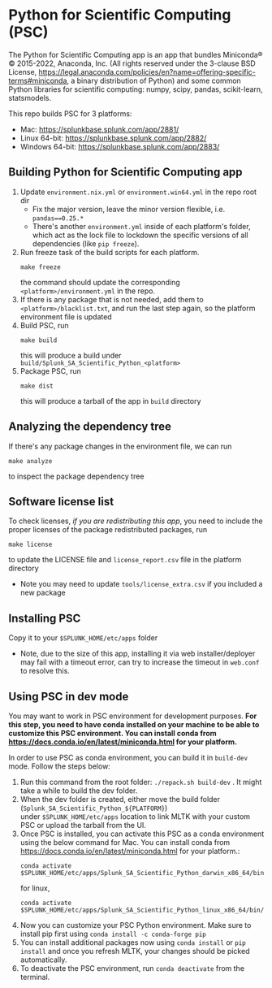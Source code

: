 # Python for Scientific Computing (PSC)

The Python for Scientific Computing app is an app that bundles Miniconda® © 2015-2022, Anaconda, Inc.
(All rights reserved under the 3-clause BSD License, https://legal.anaconda.com/policies/en?name=offering-specific-terms#miniconda, 
a binary distribution of Python) and some common Python libraries
for scientific computing: numpy, scipy, pandas, scikit-learn, statsmodels.

This repo builds PSC for 3 platforms:

* Mac: <https://splunkbase.splunk.com/app/2881/>
* Linux 64-bit: <https://splunkbase.splunk.com/app/2882/>
* Windows 64-bit: <https://splunkbase.splunk.com/app/2883/>

## Building Python for Scientific Computing app

1. Update `environment.nix.yml` or `environment.win64.yml` in the repo root dir
    * Fix the major version, leave the minor version flexible, i.e. `pandas==0.25.*`
    * There's another `environment.yml` inside of each platform's folder, which act
      as the lock file to lockdown the specific versions of all dependencies
      (like `pip freeze`).
2. Run freeze task of the build scripts for each platform.
    ```
    make freeze
    ```
   the command should update the corresponding `<platform>/environment.yml` in the repo.
3. If there is any package that is not needed, add them to `<platform>/blacklist.txt`,
    and run the last step again, so the platform environment file is updated
4. Build PSC, run
    ```
    make build
    ```
    this will produce a build under `build/Splunk_SA_Scientific_Python_<platform>`
5. Package PSC, run
    ```
    make dist
    ```
    this will produce a tarball of the app in `build` directory

## Analyzing the dependency tree
If there's any package changes in the environment file, we can run
```
make analyze
```
to inspect the package dependency tree

## Software license list
To check licenses, *if you are redistributing this app*, you need
to include the proper licenses of the package redistributed packages, run
```
make license
```
to update the LICENSE file and `license_report.csv` file in the platform directory
* Note you may need to update `tools/license_extra.csv` if you included a new package

## Installing PSC
Copy it to your `$SPLUNK_HOME/etc/apps` folder
* Note, due to the size of this app, installing it via web
  installer/deployer may fail with a timeout error, can try to increase the timeout in
  `web.conf` to resolve this.

## Using PSC in dev mode
You may want to work in PSC environment for development purposes. **For this step, you need to have conda installed on 
your machine to be able to customize this PSC environment. You can install conda 
from https://docs.conda.io/en/latest/miniconda.html for your platform.**

In order to use PSC as conda environment, you can build it in `build-dev` mode. Follow the steps below:
1. Run this command from the root folder: `./repack.sh build-dev` . It might take a while to build the dev folder. 
2. When the dev folder is created, either move the build folder (`Splunk_SA_Scientific_Python_${PLATFORM}`)  
under `$SPLUNK_HOME/etc/apps` location to link MLTK with your custom PSC or upload the tarball from the UI. 
3. Once PSC is installed, you can activate this PSC as a conda environment using the below command for Mac. 
    You can install conda from https://docs.conda.io/en/latest/miniconda.html for your platform.: 
      ```
      conda activate $SPLUNK_HOME/etc/apps/Splunk_SA_Scientific_Python_darwin_x86_64/bin/darwin_x86_64
      ``` 
   for linux, 
      ```
      conda activate $SPLUNK_HOME/etc/apps/Splunk_SA_Scientific_Python_linux_x86_64/bin/linux_x86_64
      ``` 
4. Now you can customize your PSC Python environment. Make sure to install pip first using `conda install -c conda-forge pip`
5. You can install additional packages now using `conda install` or `pip install` and once 
you refresh MLTK, your changes should be picked automatically.
6. To deactivate the PSC environment, run `conda deactivate` from the terminal.
